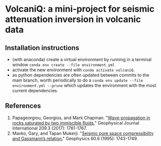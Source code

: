 # VolcaniQ: a mini-project for seismic attenuation inversion in volcanic data

## Installation instructions

- (with anaconda) create a virtual environment by running in a terminal window `conda env create --file environment.yml`
- activate the new environment with `conda activate volcaniQ`.
- as python dependencies are often updated between commits to the main branch, worth periodically to do a `conda env update --file environment.yml --prune` which updates the environment with the most current dependencies.

## References

1. Papageorgiou, Georgios, and Mark Chapman. "[Wave-propagation in rocks saturated by two immiscible fluids.](https://academic.oup.com/gji/article-pdf/209/3/1761/13842182/ggx128.pdf)" Geophysical Journal International 209.3 (2017): 1761-1767.
2. Mavko, Gary, and Tapan Mukerji. "[Seismic pore space compressibility and Gassmann’s relation.](https://pubs.geoscienceworld.org/geophysics/article-abstract/60/6/1743/106892)" Geophysics 60.6 (1995): 1743-1749.
